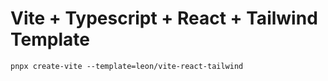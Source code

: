 # Vite + Typescript + React + Tailwind Template

```shell
pnpx create-vite --template=leon/vite-react-tailwind
```
